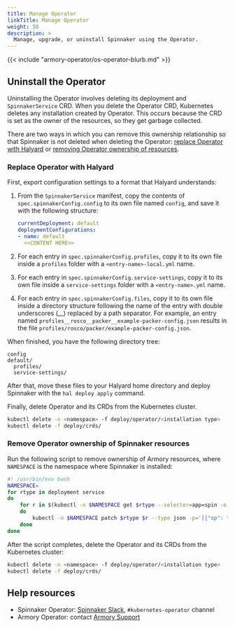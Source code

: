 ```yaml
---
title: Manage Operator
linkTitle: Manage Operator
weight: 50
description: >
  Manage, upgrade, or uninstall Spinnaker using the Operator.
---
```


{{< include "armory-operator/os-operator-blurb.md" >}}

## Uninstall the Operator

Uninstalling the Operator involves deleting its deployment and `SpinnakerService` CRD. When you delete the Operator CRD, Kubernetes deletes any installation created by Operator. This occurs because the CRD is set as the owner of the resources, so they get garbage collected.

There are two ways in which you can remove this ownership relationship so that Spinnaker is not deleted when deleting the Operator: [replace Operator with Halyard](#replace-operator-with-halyard) or [removing Operator ownership of resources](#remove-operator-ownership-of-spinnaker-resources).

### Replace Operator with Halyard

First, export configuration settings to a format that Halyard understands:

1. From the `SpinnakerService` manifest, copy the contents of `spec.spinnakerConfig.config` to its own file named `config`, and save it with the following structure:

   ```yaml
   currentDeployment: default
   deploymentConfigurations:
   - name: default
     <<CONTENT HERE>>
   ```

1. For each entry in `spec.spinnakerConfig.profiles`, copy it to its own file inside a `profiles` folder with a `<entry-name>-local.yml` name.
1. For each entry in `spec.spinnakerConfig.service-settings`, copy it to its own file inside a `service-settings` folder with a `<entry-name>.yml` name.
1. For each entry in `spec.spinnakerConfig.files`, copy it to its own file inside a directory structure following the name of the entry with double underscores (__) replaced by a path separator. For example, an entry named `profiles__rosco__packer__example-packer-config.json` results in the file `profiles/rosco/packer/example-packer-config.json`.

When finished, you have the following directory tree:

```
config
default/
  profiles/
  service-settings/
```

After that, move these files to your Halyard home directory and deploy Spinnaker with the `hal deploy apply` command.

Finally, delete Operator and its CRDs from the Kubernetes cluster.

```bash
kubectl delete -n <namespace> -f deploy/operator/<installation type>
kubectl delete -f deploy/crds/
```

### Remove Operator ownership of Spinnaker resources

Run the following script to remove ownership of Armory resources, where `NAMESPACE` is the namespace where Spinnaker is installed:

```bash
#! /usr/bin/env bash
NAMESPACE=
for rtype in deployment service
do
    for r in $(kubectl -n $NAMESPACE get $rtype --selector=app=spin -o jsonpath='{.items[*].metadata.name}')
    do
        kubectl -n $NAMESPACE patch $rtype $r --type json -p='[{"op": "remove", "path": "/metadata/ownerReferences"}]'
    done
done
```

After the script completes, delete the Operator and its CRDs from the Kubernetes cluster:

```bash
kubectl delete -n <namespace> -f deploy/operator/<installation type>
kubectl delete -f deploy/crds/
```

## Help resources

* Spinnaker Operator: [Spinnaker Slack](https://join.spinnaker.io/), `#kubernetes-operator` channel
* Armory Operator: contact [Armory Support](https://support.armory.io/)
